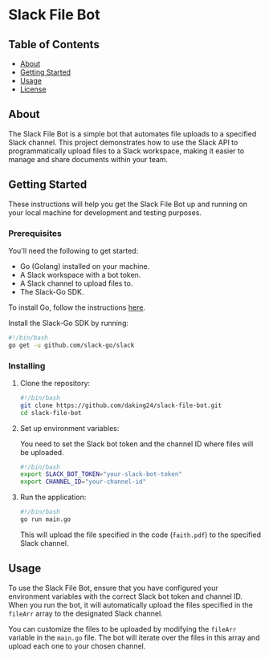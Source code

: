 # Slack File Bot

## Table of Contents

- [About](#about)
- [Getting Started](#getting-started)
- [Usage](#usage)
- [License](./LICENSE)

## About

The Slack File Bot is a simple bot that automates file uploads to a specified Slack channel. This project demonstrates how to use the Slack API to programmatically upload files to a Slack workspace, making it easier to manage and share documents within your team.

## Getting Started

These instructions will help you get the Slack File Bot up and running on your local machine for development and testing purposes.

### Prerequisites

You'll need the following to get started:

- Go (Golang) installed on your machine.
- A Slack workspace with a bot token.
- A Slack channel to upload files to.
- The Slack-Go SDK.

To install Go, follow the instructions [here](https://golang.org/doc/install).

Install the Slack-Go SDK by running:

```bash
#!/bin/bash
go get -u github.com/slack-go/slack
```

### Installing

1. Clone the repository:

   ```bash
   #!/bin/bash
   git clone https://github.com/daking24/slack-file-bot.git
   cd slack-file-bot
   ```

2. Set up environment variables:

   You need to set the Slack bot token and the channel ID where files will be uploaded.

   ```bash
   #!/bin/bash
   export SLACK_BOT_TOKEN="your-slack-bot-token"
   export CHANNEL_ID="your-channel-id"
   ```

3. Run the application:
  
   ```bash
   #!/bin/bash
   go run main.go
   ```

   This will upload the file specified in the code (`faith.pdf`) to the specified Slack channel.

## Usage

To use the Slack File Bot, ensure that you have configured your environment variables with the correct Slack bot token and channel ID. When you run the bot, it will automatically upload the files specified in the `fileArr` array to the designated Slack channel.

You can customize the files to be uploaded by modifying the `fileArr` variable in the `main.go` file. The bot will iterate over the files in this array and upload each one to your chosen channel.
